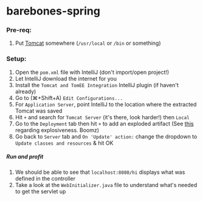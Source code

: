 # barebones-spring

### Pre-req:
1. Put [Tomcat](https://tomcat.apache.org/download-80.cgi#8.5.8) somewhere 
(`/usr/local` or `/bin` or something)

### Setup:

1. Open the `pom.xml` file with IntelliJ (don't import/open project!)
1. Let IntelliJ download the internet for you
1. Install the `Tomcat and TomEE Integration` IntelliJ plugin (if haven't 
already)
1. Go to (⌘+Shift+A) `Edit Configurations...`
1. For `Application Server`, point IntelliJ to the location where the extracted
Tomcat was saved
1. Hit `+` and search for `Tomcat Server` (it's there, look harder!) then `Local`
1. Go to the `Deployment` tab then hit `+` to add an exploded artifact (See 
[this](http://stackoverflow.com/questions/1289358/what-does-exploded-development-mean-in-java) 
regarding explosiveness. Boomz)
1. Go back to `Server` tab and `On 'Update' action:` change the dropdown to 
`Update classes and resources` & hit OK

##### Run and profit

1. We should be able to see that `localhost:8080/hi` displays what was defined
in the controller
1. Take a look at the `WebInitializer.java` file to understand what's needed to
get the servlet up